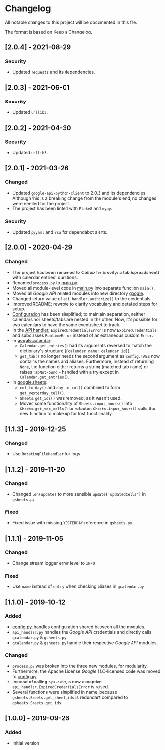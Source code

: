 # Changelog
All notable changes to this project will be documented in this file.

The format is based on [Keep a Changelog](https://keepachangelog.com/en/1.0.0/).

## [2.0.4] - 2021-08-29
### Security
- Updated `requests` and its dependencies.

## [2.0.3] - 2021-06-01
### Security
- Updated `urllib3`.

## [2.0.2] - 2021-04-30
### Security
- Updated `urllib3`.

## [2.0.1] - 2021-03-26
### Changed
- Updated `google-api-python-client` to 2.0.2 and its dependencies. Although this is a breaking change from the module's end, no changes were needed for the project.
- The project has been linted with `Flake8` and `mypy`.

### Security
- Updated `pyyaml` and `rsa` for dependabot alerts.

## [2.0.0] - 2020-04-29
### Changed
- The project has been renamed to *Caltab* for brevity: a tab (spreadsheet) with calendar entries' durations.
- Renamed `process.py` to [main.py](main.py).
- Moved all module-level code in [main.py](main.py) into separate function `main()`.
- Moved all *Google API* related modules into new directory [google](google).
- Changed return value of `api_handler.authorize()` to the credentials.
- Improved README; rewrote to clarify vocabulary and detailed steps for setup.
- [Configuration](config.yaml.example) has been simplified; to maintain separation, neither calendars nor sheets/tabs are nested in the other. Now, it's possible for two calendars to have the same event/sheet to track.
- In the [API handler](google/api_handler.py), `ExpiredCredentialsError` is now `ExpiredCredentials` and subclasses `RuntimeError` instead of an extraneous custom `Error`.
- In [google.calendar](google/calendar.py):
    - `Calendar.get_entries()` had its arguments reversed to match the dictionary's structure (`{calendar name: calendar id}`).
    - `get_tab()` no longer needs the second argument as `config.TABS` now contains the names and aliases. Furthermore, instead of returning `None`, the function either returns a string (matched tab name) or raises `TabNotFound` - handled with a try-except in `Calendar.get_entries()`.
- In [google.sheets](google/sheets.py):
    - `col_to_day()` and `day_to_col()` combined to form `get_yesterday_cell()`.
    - `Sheets.get_ids()` was removed, as it wasn't used.
    - Moved some functionality of `Sheets.input_hours()` into `Sheets.get_tab_cells()` to refactor. `Sheets.input_hours()` calls the new function to make up for lost functionality.

## [1.1.3] - 2019-12-25
### Changed
- Use `RotatingFileHandler` for logs

## [1.1.2] - 2019-11-20
### Changed
- Changed `len(update)` to more sensible `update['updatedCells']` in `gsheets.py`

### Fixed
- Fixed issue with missing `YESTERDAY` reference in `gsheets.py`

## [1.1.1] - 2019-11-05
### Changed
- Change stream logger error level to `INFO`

### Fixed
- Use `name` instead of `entry` when checking aliases in `gcalendar.py`

## [1.1.0] - 2019-10-12
### Added
- [config.py]. handles configuration shared between all the modules.
- `api_handler.py` handles the *Google API* credentials and directly calls `gcalendar.py` & `gsheets.py`
- `gcalendar.py` & `gsheets.py` handle their respective *Google API* modules.

### Changed
- `process.py` was broken into the three new modules, for modularity.
- Furthermore, the Apache License *Google LLC*-licensed code was moved to [config.py].
- Instead of calling `sys.exit`, a new exception `api_handler.ExpiredCredentialsError` is raised.
- Several functions were simplified in name, because `gsheets.Sheets.get_sheet_ids` is redundant compared to `gsheets.Sheets.get_ids`.

## [1.0.0] - 2019-09-26
### Added
- Initial version

[config.py]: config.py
